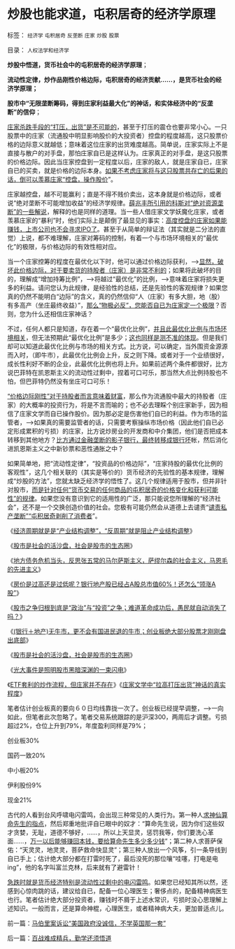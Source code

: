 # 炒股也能求道，屯积居奇的经济学原理

标签： `经济学` `屯积居奇` `反垄断` `庄家` `炒股` `股票` 

目录： `人权法学和经济学`

**炒股中悟道，货币社会中的屯积居奇的经济学原理**；

**流动性定律，炒作品刚性价格边际，屯积居奇的经济贡献……，是货币社会的经济学原理；**

**股市中“无限垄断筹码，得到庄家利益最大化”的神话，和实体经济中的“反垄断”的信仰**；



[庄家杀跌手段的“打压，出货”是不可能的](../../../2013/10/22/庄家文学中“拉高打压出货”神话的真实程度.md)，甚至于打压的震仓也要非常小心。一只股票中的庄家（流通股中明显影响股价的大投资者）控盘的程度越高，这只股票价格的边际意义就越低；意味着这位庄家的出货难度越高。简单说，庄家实际上不是直接与散户的对手盘，那怕庄家自已是这样认为。庄家真正的对手盘，是这只股票的价格边际。因此当庄家控盘到一定程度以后，庄家的敌人，就是庄家自已，庄家自已的买卖，就是价格的边际本身。[如果不考虑庄家将与这只股票共存亡的后果的话，倒可以羡慕庄家“控盘，操作股价](../../../2009/9/16/垄断与收入成正相关是局部性的错觉.md)”。

庄家越控盘，越不可能赢利；直是不得不贱价卖出，这本身就是价格边际，或者说“绝对垄断不可能增加收益”的经济学规律。[薛兆丰所引用的科斯对“绝对资源垄断”的一些解说](../../../2013/9/24/科斯理论的缺陷和张鸣教授的共同误区.md)，解释的也是同样的道理。当一些人借庄家文学妖魔化庄家，或者羡慕庄家的“暴利”时，他们实际上是颠倒了最显见的事实：[高度控盘的庄家如果能赚钱，上市公司也不会寻求IPO了](../../../2009/9/15/过度垄断反而会降低利润.md)。甚至于从简单的辩证法（其实就是二分法的直觉）上说，都不难理解，庄家对筹码的控制，有着一个与市场环境相关的“最优化”的极限，与价格边际的有效性相对应。

当一个庄家控筹的程度在最优化以下时，他可以通过价格边际获利，——>[显然，破坏此价格边际，对于要卖货的持股者（庄家）是非常不利的](../../../2013/6/6/股民都亏损了，证监会让谁赚走了股民的钱？.md)；如果将此破坏的目的，理解成“增加持筹比例”，——>将越过“最优化”的比例，——>意味着庄家将损失更多的利益。请问您认为此规律，是经验性的总结，还是先验性的客观规律？如果您真的仍然不能明白“边际”的含义，真的仍然信仰“人（庄家）有多大胆，地（股）有多高产（坐庄最终收益）”，[那么“物极必反”，您能否自已为庄家定一个极限](../../../2009/9/15/极限垄断初始分布也能最终均富.md)？否则，您为什么还相信庄家神话？

不过，任何人都只是知道，存在着一个“最优化比例”，[并且此最优化比例与市场环境相关](../../../2013/7/4/神奇国度的股市的庄家的真相.md)，但无法预期此“最优化比例”是多少；[这也同样是测不准的体现](../../../2013/6/29/测不准原理与意识形态，及法学中证据与口供的关系.md)。但是我们却可以知道此最优化比例与市场的相关方式。比方说，可以确定，当外围资金源源而入时，（即牛市），此最优化比例会上升，反之则下降。或者对于一个业绩很好，成长性利好不断的企业，此最优化比例也将上升。如果前述两个条件都很好，比方说巴菲特在凯恩斯主义的流动性过剩中，捏着可口可乐，那当然大点比例持股也不怕，但巴菲特仍然没有坐庄可口可乐！

[“价格边际刚性”对于持股者而言意味着财富](../../../2012/11/20/资本主义让宏观权力见财起心，持续破坏价格边际——&gt;大熊市！.md)，那么作为流通股中最大的持股者（庄家）的大概率的投资行为，将是不言而喻的；也不必去理睬个别庄家新手，因为相信了庄家文学而自已操作股价。因为那必定是伤害他们自已的利益。作为市场的监管者，——>如果真的需要监管者的话，只需要考察操纵市场价格（因此他们自已必定形成累积的亏损）的庄家，比方说炒房业的开发商和中介集团，他们是否把成本转移到其他地方？[比方通过金融垄断的影子银行，最终转移成银行坏](../../../2013/10/21/牛刀同志掩盖了炒房业的非法资金渠道.md)帐，然后消化进凯恩斯主义之中新钞票和恶性通胀之中？

如果简单地，把“流动性定律”，“投资品的价格边际”，“庄家持股的最优化比例的客观性”，这几个相关联的（其实是等价的）货币经济的先验性的基本规律，理解成“炒股的方法”，您就太缺乏经济学的悟性了。这几个规律适用于股市，但并非针对股市，[而是针对任何“货币交易的任何商品的屯积居奇的价格变化和获利可能性”的规律](../../../2011/4/28/解救菜篮子危机不能乱点鸳鸯谱.md)。如果您没有意识到它的适用性的广泛，那只能说您所理解的“经济社会”，还不是一个交换创造价值的社会。您极有可能仍然会从道德上去谴责“[谴责私产垄断”“屯积居奇剥削了消费者](../../../2011/4/28/屯积居奇稳定物价，打击投机瓦解市场.md)”。



《[经济周期就是是“产业结构调整”，“反周期”就是阻止产业结构调整](../../../2013/7/11/银行股如果持续走强，经济复苏就不可持续.md)》

《[股市是社会的活沙盘，社会是股市的生态圈](../../../2013/8/2/股市是社会的活沙盘，社会是股市的生态圈.md)》

《[地方债务危机当头，反思张五常的马尔萨斯主义，萨缪尔森的社会主义，马恩毛的先进主义](../../../2013/7/29/地方债务危机当头，反思“共识”的几派主流经济学.md)》

《[房价是过高还是过低呢？银行地产股已经占A股总市值60%！还怎么“领涨A股”](../../../2013/7/29/房价偏高还是偏低？房地产业占中国经济比重偏高还是偏低？.md)》

《[股市之争归根到底是“政治”与“投资”之争；难道革命成功后，愚民就自动消失了吗？](../../../2013/7/30/银行地产所占比例，揭穿国产蓝筹的谎言.md)》

《[(银行＋地产)无牛市，更不会有国进民退的牛市；创业板绝大部分股票才刚刚盘出底部](../../../2013/7/31/(银行＋地产)无牛市，更不会有国进民退的牛市.md)》

《[股市是社会的活沙盘，社会是股市的生态圈](../../../2013/8/2/股市是社会的活沙盘，社会是股市的生态圈.md)》

《[光大事件是照明股市黑暗深渊的一束闪电](../../../2013/8/19/光大事件，是照明股市黑暗深渊真相的一束闪电，一束脉冲.md)》

《[ETF套利的炒作流程，但庄家并不存在](../../../2013/8/23/ETF套利的炒作流程，但庄家并不存在.md)》《[庄家文学中“拉高打压出货”神话的真实程度](../../../2013/10/22/庄家文学中“拉高打压出货”神话的真实程度.md)》



笔者估计创业板真的要向６０日均线靠拢一次了。创业板已经提早调整，——>一向如此，但笔者此次忽略了。笔者交易系统跟踪的是沪深300，两周后才调整。亏损超过2%，仓位上升到79%，年度盈利同样是79%；

创业板30%

国药一致20%

中小板20%

伊利股份9%

现金21%

古代的人看到台风呼啸电闪雷鸣，会出现三种常见的人类行为。第一种人[求神仙算命先生的指点](../../../2011/12/28/季节性股神现象：算命神棍和股神半仙.md)，然后郑重地批评自已眼中的奴才：“算命先生说，因为你们这些奴才贪婪，无耻，道德不够好，……，所以上天显灵，惩罚我等，你们要洗心革面……，[万一以后能够赚回本钱，要给算命先生多少多少钱](../../../2011/12/29/股神斗法，比拼隐私斗面子.md)”；第二种人求菩萨保佑：“天灵灵，地灵灵，菩萨救命快显灵”；第三种人放出一个风筝，引一条导线到自已手上；估计绝大部分都在打雷时死了，最后没死的那位嚷“哇噻，打电是电ing”，他的名字叫富兰克林，后来就有了避雷针！

[急跌时就是货币经济特别是流动性过剩中的电闪雷鸣](../../../2011/12/19/废除谷物法不是干预市场，谩骂市场将制造新的熊市.md)。如果您已经知其所以然，还感到心惊肉跳的话，建议给自已，配备一位心理医生；奢侈点的，配备精神病医生也行。笔者估计绝大部分投资者，赚钱时不屑于上述水常识，亏损时没心思理解上述知识。一般而言，还是算命神棍，心理医生，或者精神病大夫，更加普适点儿。

前一篇：[马伯里案诉讼“美国政府没诚信，不学英国那一套”](../../../2013/10/23/马伯里案诉讼“美国政府没诚信，不学英国那一套”.md)

后一篇：[百战难成精兵，勤学还须悟道](../../../2013/10/24/百战难成精兵，勤学还须悟道.md)